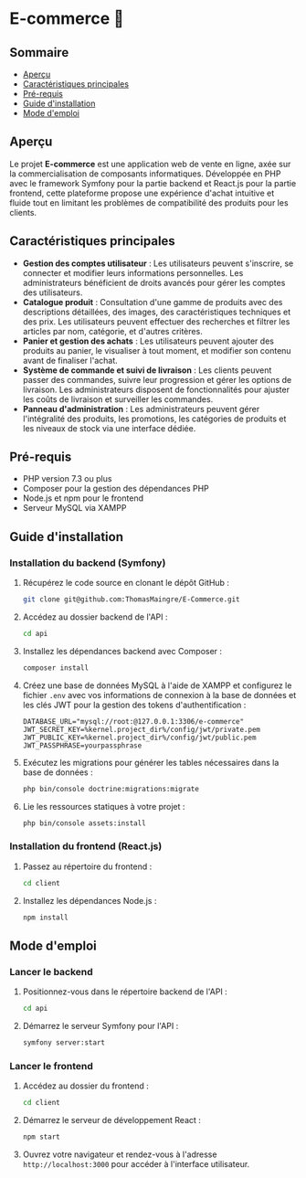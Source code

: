 # E-commerce 🛒

## Sommaire

- [Aperçu](#aperçu)
- [Caractéristiques principales](#caractéristiques-principales)
- [Pré-requis](#pré-requis)
- [Guide d'installation](#guide-dinstallation)
- [Mode d'emploi](#mode-demploi)

## Aperçu

Le projet **E-commerce** est une application web de vente en ligne, axée sur la commercialisation de composants informatiques. Développée en PHP avec le framework Symfony pour la partie backend et React.js pour la partie frontend, cette plateforme propose une expérience d'achat intuitive et fluide tout en limitant les problèmes de compatibilité des produits pour les clients.

## Caractéristiques principales

- **Gestion des comptes utilisateur** : Les utilisateurs peuvent s'inscrire, se connecter et modifier leurs informations personnelles. Les administrateurs bénéficient de droits avancés pour gérer les comptes des utilisateurs.
- **Catalogue produit** : Consultation d'une gamme de produits avec des descriptions détaillées, des images, des caractéristiques techniques et des prix. Les utilisateurs peuvent effectuer des recherches et filtrer les articles par nom, catégorie, et d'autres critères.
- **Panier et gestion des achats** : Les utilisateurs peuvent ajouter des produits au panier, le visualiser à tout moment, et modifier son contenu avant de finaliser l'achat.
- **Système de commande et suivi de livraison** : Les clients peuvent passer des commandes, suivre leur progression et gérer les options de livraison. Les administrateurs disposent de fonctionnalités pour ajuster les coûts de livraison et surveiller les commandes.
- **Panneau d'administration** : Les administrateurs peuvent gérer l'intégralité des produits, les promotions, les catégories de produits et les niveaux de stock via une interface dédiée.

## Pré-requis

- PHP version 7.3 ou plus
- Composer pour la gestion des dépendances PHP
- Node.js et npm pour le frontend
- Serveur MySQL via XAMPP

## Guide d'installation

### Installation du backend (Symfony)

1. Récupérez le code source en clonant le dépôt GitHub :

    ```bash
    git clone git@github.com:ThomasMaingre/E-Commerce.git
    ```

2. Accédez au dossier backend de l'API :

    ```bash
    cd api
    ```

3. Installez les dépendances backend avec Composer :

    ```bash
    composer install
    ```

4. Créez une base de données MySQL à l'aide de XAMPP et configurez le fichier `.env` avec vos informations de connexion à la base de données et les clés JWT pour la gestion des tokens d'authentification :

    ```env
    DATABASE_URL="mysql://root:@127.0.0.1:3306/e-commerce"
    JWT_SECRET_KEY=%kernel.project_dir%/config/jwt/private.pem
    JWT_PUBLIC_KEY=%kernel.project_dir%/config/jwt/public.pem
    JWT_PASSPHRASE=yourpassphrase
    ```

5. Exécutez les migrations pour générer les tables nécessaires dans la base de données :

    ```bash
    php bin/console doctrine:migrations:migrate
    ```

6. Lie les ressources statiques à votre projet :

    ```bash
    php bin/console assets:install
    ```

### Installation du frontend (React.js)

1. Passez au répertoire du frontend :

    ```bash
    cd client
    ```

2. Installez les dépendances Node.js :

    ```bash
    npm install
    ```

## Mode d'emploi

### Lancer le backend

1. Positionnez-vous dans le répertoire backend de l'API :

    ```bash
    cd api
    ```

2. Démarrez le serveur Symfony pour l'API :

    ```bash
    symfony server:start
    ```

### Lancer le frontend

1. Accédez au dossier du frontend :

    ```bash
    cd client
    ```

2. Démarrez le serveur de développement React :

    ```bash
    npm start
    ```

3. Ouvrez votre navigateur et rendez-vous à l'adresse `http://localhost:3000` pour accéder à l'interface utilisateur.
